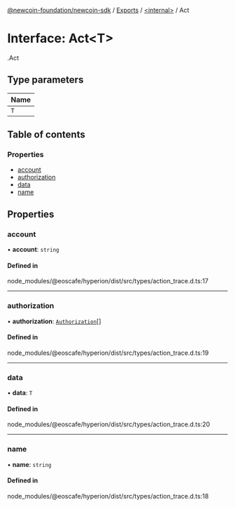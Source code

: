 [@newcoin-foundation/newcoin-sdk](../README.md) / [Exports](../modules.md) / [<internal\>](../modules/internal_.md) / Act

# Interface: Act<T\>

[<internal>](../modules/internal_.md).Act

## Type parameters

| Name |
| :------ |
| `T` |

## Table of contents

### Properties

- [account](internal_.Act.md#account)
- [authorization](internal_.Act.md#authorization)
- [data](internal_.Act.md#data)
- [name](internal_.Act.md#name)

## Properties

### account

• **account**: `string`

#### Defined in

node_modules/@eoscafe/hyperion/dist/src/types/action_trace.d.ts:17

___

### authorization

• **authorization**: [`Authorization`](internal_.Authorization.md)[]

#### Defined in

node_modules/@eoscafe/hyperion/dist/src/types/action_trace.d.ts:19

___

### data

• **data**: `T`

#### Defined in

node_modules/@eoscafe/hyperion/dist/src/types/action_trace.d.ts:20

___

### name

• **name**: `string`

#### Defined in

node_modules/@eoscafe/hyperion/dist/src/types/action_trace.d.ts:18
